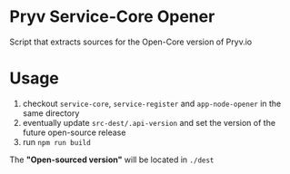 # Pryv Service-Core Opener

Script that extracts sources for the Open-Core version of Pryv.io

# Usage

1. checkout `service-core`, `service-register` and `app-node-opener` in the same directory
2. eventually update `src-dest/.api-version` and set the version of the future open-source release
3. run `npm run build`

The **"Open-sourced version"** will be located in `./dest`


